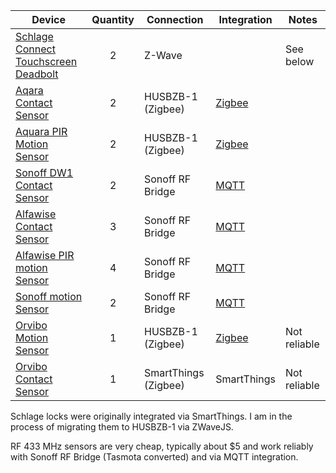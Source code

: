 

| Device                                                       | Quantity | Connection           | Integration                                                  | Notes        |
| ------------------------------------------------------------ | :------: | -------------------- | ------------------------------------------------------------ | ------------ |
| [Schlage Connect Touchscreen Deadbolt](https://amzn.to/2KwXltd) |    2     | Z-Wave     |  | See below |
| [Aqara Contact Sensor](https://www.gearbest.com/access-control/pp_626703.html) |    2     | HUSBZB-1 (Zigbee)    | [Zigbee](https://www.home-assistant.io/integrations/zigbee/) |              |
| [Aquara PIR Motion Sensor](https://www.gearbest.com/alarm-systems/pp_659226.html?wid=1433363) |    2     | HUSBZB-1 (Zigbee)    | [Zigbee](https://www.home-assistant.io/integrations/zigbee/) |              |
| [Sonoff DW1 Contact Sensor](https://sonoff.tech/product/accessories/dw1) |    2     | Sonoff RF Bridge     | [MQTT](https://www.home-assistant.io/integrations/mqtt/)     |              |
| [Alfawise Contact Sensor](https://www.gearbest.com/access-control/pp_009265973897.html) |    3     | Sonoff RF Bridge     | [MQTT](https://www.home-assistant.io/integrations/mqtt/)     |              |
| [Alfawise PIR motion Sensor](https://www.gearbest.com/alarm-systems/pp_009990665530.html) |    4     | Sonoff RF Bridge     | [MQTT](https://www.home-assistant.io/integrations/mqtt/)     |              |
| [Sonoff motion Sensor](https://sonoff.tech/product/accessories/pir2) |    2     | Sonoff RF Bridge     | [MQTT](https://www.home-assistant.io/integrations/mqtt/)     |              |
| [Orvibo Motion Sensor](https://www.orvibo.com/en/product/bodysensor.html) |    1     | HUSBZB-1 (Zigbee)    | [Zigbee](https://www.home-assistant.io/integrations/zigbee/) | Not reliable |
| [Orvibo Contact Sensor](https://www.orvibo.com/en/product/doorsensor.html) |    1     | SmartThings (Zigbee) | SmartThings                                                  | Not reliable |

Schlage locks were originally integrated via SmartThings.  I am in the process of migrating them to HUSBZB-1 via ZWaveJS. 

RF 433 MHz sensors are very cheap, typically about $5 and work reliably with Sonoff RF Bridge (Tasmota converted) and via MQTT integration. 

